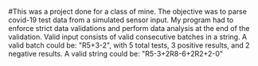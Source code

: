 #This was a project done for a class of mine. The objective was to parse covid-19 test data from a simulated sensor input.
My program had to enforce strict data validations and perform data analysis at the end of the validation.
Valid input consists of valid consecutive batches in a string. 
A valid batch could be: "R5+3-2", with 5 total tests, 3 positive results, and 2 negative results.
A valid string could be: "R5-3+2R8-6+2R2+2-0"

